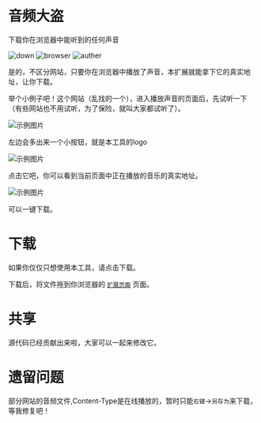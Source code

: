 # 音频大盗
下载你在浏览器中能听到的任何声音

![down](https://img.shields.io/badge/download-1K-brightgreen.svg)
![browser](https://img.shields.io/badge/browser-chrome-brightgreen.svg)
![auther](https://img.shields.io/badge/auther-44886-brightgreen.svg)

是的，不区分网站，只要你在浏览器中播放了声音，本扩展就能拿下它的真实地址，让你下载。

举个小例子吧！这个网站（乱找的一个），进入播放声音的页面后，先试听一下（有些网站也不用试听，为了保险，就叫大家都试听了）。

![示例图片](http://cdn.44886.com/tools/image/1521253677506_4a47a0db6e60853dedfcfdf08a5ca249.png)

左边会多出来一个小按钮，就是本工具的logo

![示例图片](http://cdn.44886.com/tools/image/1521253716704_fb5c81ed3a220004b71069645f112867.png)

点击它吧，你可以看到当前页面中正在播放的音乐的真实地址。

![示例图片](http://cdn.44886.com/tools/image/1521253749608_10fb15c77258a991b0028080a64fb42d.png)

可以一键下载。

# 下载
如果你仅仅只想使用本工具，请点击下载。

下载后，将文件拖到你浏览器的 [`扩展页面`](chrome://extensions) 页面。

# 共享

源代码已经贡献出来啦，大家可以一起来修改它。

# 遗留问题

部分网站的音频文件,Content-Type是在线播放的，暂时只能`右键`->`另存为`来下载，等我修复吧！